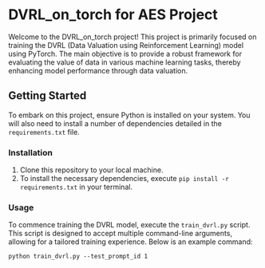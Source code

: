 # DVRL_on_torch for AES Project

Welcome to the DVRL_on_torch project! This project is primarily focused on training the DVRL (Data Valuation using Reinforcement Learning) model using PyTorch. The main objective is to provide a robust framework for evaluating the value of data in various machine learning tasks, thereby enhancing model performance through data valuation.

## Getting Started

To embark on this project, ensure Python is installed on your system. You will also need to install a number of dependencies detailed in the `requirements.txt` file.

### Installation

1. Clone this repository to your local machine.
2. To install the necessary dependencies, execute `pip install -r requirements.txt` in your terminal.

### Usage

To commence training the DVRL model, execute the `train_dvrl.py` script. This script is designed to accept multiple command-line arguments, allowing for a tailored training experience. Below is an example command:
```
python train_dvrl.py --test_prompt_id 1
```
